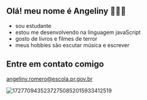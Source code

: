 ## Olá! meu nome é Angeliny 🖤🥀🍫

- sou estudante 
- estou me desenvolvendo na linguagem javaScript
- gosto de livros e filmes de terror
- meus hobbies são escutar música e escrever

##  Entre em contato comigo

 angeliny.romero@escola.pr.gov.br
 
 ![17277094352372750852015933412519](https://github.com/user-attachments/assets/a0c1c0dd-e0e9-4c12-b264-5f93942ba5f5)
 
